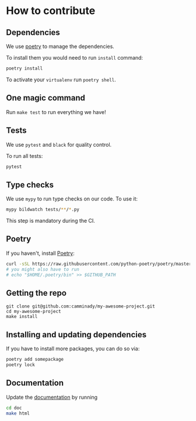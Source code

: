 # How to contribute


## Dependencies

We use [poetry](https://github.com/python-poetry/poetry) to manage the dependencies.

To install them you would need to run `install` command:

```bash
poetry install
```

To activate your `virtualenv` run `poetry shell`.


## One magic command

Run `make test` to run everything we have!


## Tests

We use `pytest` and `black` for quality control.

To run all tests:

```bash
pytest
```

## Type checks

We use `mypy` to run type checks on our code.
To use it:

```bash
mypy bildwatch tests/**/*.py
```

This step is mandatory during the CI.

## Poetry
If you haven't, install [Poetry](https://python-poetry.org/docs/cli/):
```bash
curl -sSL https://raw.githubusercontent.com/python-poetry/poetry/master/get-poetry.py | python -
# you might also have to run
# echo "$HOME/.poetry/bin" >> $GITHUB_PATH
```


## Getting the repo
```
git clone git@github.com:camminady/my-awesome-project.git
cd my-awesome-project
make install
```


## Installing and updating dependencies 
If you have to install more packages, you can do so via:
```bash
poetry add somepackage
poetry lock
```

## Documentation
Update the [documentation](https://htmlpreview.github.io/?https://github.com/camminady/my-awesome-project/blob/main/docs/_build/html/index.html) by running
```bash
cd doc
make html
```
